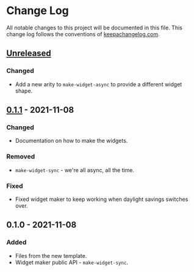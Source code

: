 # Change Log
All notable changes to this project will be documented in this file. This change log follows the conventions of [keepachangelog.com](http://keepachangelog.com/).

## [Unreleased]
### Changed
- Add a new arity to `make-widget-async` to provide a different widget shape.

## [0.1.1] - 2021-11-08
### Changed
- Documentation on how to make the widgets.

### Removed
- `make-widget-sync` - we're all async, all the time.

### Fixed
- Fixed widget maker to keep working when daylight savings switches over.

## 0.1.0 - 2021-11-08
### Added
- Files from the new template.
- Widget maker public API - `make-widget-sync`.

[Unreleased]: https://sourcehost.site/your-name/lurkers/compare/0.1.1...HEAD
[0.1.1]: https://sourcehost.site/your-name/lurkers/compare/0.1.0...0.1.1
